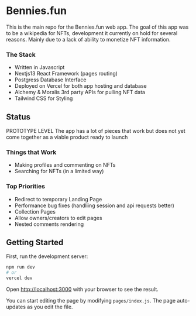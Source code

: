 # Bennies.fun

This is the main repo for the Bennies.fun web app. The goal of this app was to be a wikipedia for NFTs, development it currently on hold for several reasons. Mainly due to a lack of ability to monetize NFT information.

### The Stack

- Written in Javascript
- Nextjs13 React Framework (pages routing) 
- Postgress Database Interface
- Deployed on Vercel for both app hosting and database
- Alchemy & Moralis 3rd party APIs for pulling NFT data
- Tailwind CSS for Styling

## Status

PROTOTYPE LEVEL
The app has a lot of pieces that work but does not yet come together as a viable product ready to launch

### Things that Work
- Making profiles and commenting on NFTs
- Searching for NFTs (in a limited way)

### Top Priorities
- Redirect to temporary Landing Page
- Performance bug fixes (handliing session and api requests better)
- Collection Pages
- Allow owners/creators to edit pages
- Nested comments rendering

## Getting Started

First, run the development server:

```bash
npm run dev
# or
vercel dev
```

Open [http://localhost:3000](http://localhost:3000) with your browser to see the result.

You can start editing the page by modifying `pages/index.js`. The page auto-updates as you edit the file.
